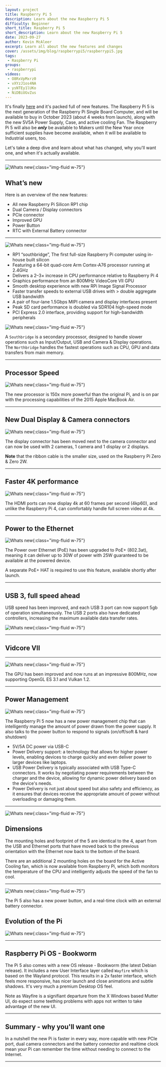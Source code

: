 ```yaml
---
layout: project
title: Raspberry Pi 5
description: Learn about the new Raspberry Pi 5
difficulty: Beginner
short_title: Raspberry Pi 5
short_description: Learn about the new Raspberry Pi 5
date: 2023-09-27
author: Kevin McAleer
excerpt: Learn all about the new features and changes 
cover: /assets/img/blog/raspberrypi5/raspberrypi5.jpg
tags: 
 - Raspberry Pi
groups:
 - raspberrypi
videos:
 - O8RxVpMxrz0
 - vXYzJ1os4NA
 - ysNTEy1lUKo
 - NiDBiUGvZus
---
```


It's finally [here](https://www.raspberrypi.com/products/raspberry-pi-5/) and it's packed full of new features. The Raspberry Pi 5 is the next generation of the Raspberry Pi Single Board Computer, and will be available to buy in October 2023 (about 4 weeks from launch), along with the new 5V5A Power Supply, Case, and active cooling Fan. The Raspberry Pi 5 will also be ***only*** be available to Makers until the New Year once sufficient supplies have become available, when it will be available to Industrial users, too.

Let's take a deep dive and learn about what has changed, why you'll want one, and when it's actually available.

---

![Whats new](/assets/img/blog/raspberrypi5/pi5_001.jpg){:class="img-fluid w-75"}

## What’s new

Here is an overview of the new features:

* All new Raspberry Pi Silicon RP1 chip
* Dual Camera / Display connectors
* PCIe connector
* Improved GPU
* Power Button
* RTC with External Battery connector

---

![Whats new](/assets/img/blog/raspberrypi5/pi5_002.jpg){:class="img-fluid w-75"}

* RP1 “southbridge”, The first full-size Raspberry Pi computer using in-house built silicon
* Featuring a 64-bit quad-core Arm Cortex-A76 processor running at 2.4GHz
* Delivers a 2–3× increase in CPU performance relative to Raspberry Pi 4
* Graphics performance from an 800MHz VideoCore VII GPU
* Smooth desktop experience with new RPi Image Signal Processor
* Faster transfer speeds to external USB drives with > double aggregate USB bandwidth
* A pair of four-lane 1.5Gbps MIPI camera and display interfaces present
* Peak SD card performance is doubled via SDR104 high-speed mode
* PCI Express 2.0 interface, providing support for high-bandwidth peripherals

![Whats new](/assets/img/blog/raspberrypi5/southbridge.png){:class="img-fluid w-75"}

A `Southbridge` is a secondary processor, designed to handle slower operations such as Input/Output, USB and Camera & Display operations. The `Northbridge` handles the fastest operations such as CPU, GPU and data transfers from main memory.

---

## Processor Speed

![Whats new](/assets/img/blog/raspberrypi5/pi5_003.jpg){:class="img-fluid w-75"}

The new processor is 150x more powerful than the original Pi, and is on par with the processing capabilities of the 2015 Apple MacBook Air.

---

## New Dual Display & Camera connectors

![Whats new](/assets/img/blog/raspberrypi5/pi5_004.jpg){:class="img-fluid w-75"}

The display connector has been moved next to the camera connector and can now be used with 2 cameras, 1 camera and 1 display or 2 displays.

**Note** that the ribbon cable is the smaller size, used on the Raspberry Pi Zero & Zero 2W.

---

## Faster 4K performance

![Whats new](/assets/img/blog/raspberrypi5/pi5_005.jpg){:class="img-fluid w-75"}

The HDMI ports can now display 4k at 60 frames per second (4kp60), and unlike the Raspberry Pi 4, can comfortably handle full screen video at 4k.

---

## Power to the Ethernet

![Whats new](/assets/img/blog/raspberrypi5/pi5_006.jpg){:class="img-fluid w-75"}

The Power over Ethernet (PoE) has been upgraded to PoE+ (802.3at), meaning it can deliver up to 30W of power with 25W guaranteed to be available at the powered device.

A separate PoE+ HAT is required to use this feature, available shortly after launch.

---

## USB 3, full speed ahead

USB speed has been improved, and each USB 3 port can now support 5gb of operation simultaneously. The USB 2 ports also have dedicated controllers, increasing the maximum available data transfer rates.

![Whats new](/assets/img/blog/raspberrypi5/pi5_007.jpg){:class="img-fluid w-75"}

---

## Vidcore VII

---

![Whats new](/assets/img/blog/raspberrypi5/pi5_008.jpg){:class="img-fluid w-75"}

The GPU has been improved and now runs at an impressive 800MHz, now supporting OpenGL ES 3.1 and Vulkan 1.2.

---

## Power Management

![Whats new](/assets/img/blog/raspberrypi5/pi5_009.jpg){:class="img-fluid w-75"}

The Raspberry Pi 5 now has a new power management chip that can intelligently manage the amount of power drawn from the power supply. It also talks to the power button to respond to signals (on/off/soft & hard shutdown)

* 5V/5A DC power via USB-C
* Power Delivery support: a technology that allows for higher power levels, enabling devices to charge quickly and even deliver power to larger devices like laptops.
* USB Power Delivery is typically associated with USB Type-C connectors. It works by negotiating power requirements between the charger and the device, allowing for dynamic power delivery based on the device's needs.
* Power Delivery is not just about speed but also safety and efficiency, as it ensures that devices receive the appropriate amount of power without overloading or damaging them.

---

![Whats new](/assets/img/blog/raspberrypi5/pi5_010.jpg){:class="img-fluid w-75"}

## Dimensions

The mounting holes and footprint of the 5 are identical to the 4, apart from the USB and Ethernet ports that have moved back to the previous orientation with the Ethernet now back to the bottom of the board.

There are an additional 2 mounting holes on the board for the Active Cooling fan, which is now available from Raspberry Pi, which both monitors the temperature of the CPU and intelligently adjusts the speed of the fan to cool.

---

![Whats new](/assets/img/blog/raspberrypi5/pi5_011.jpg){:class="img-fluid w-75"}

The Pi 5 also has a new power button, and a real-time clock with an external battery connector.

## Evolution of the Pi

![Whats new](/assets/img/blog/raspberrypi5/pi5_012.jpg){:class="img-fluid w-75"}

---

## Raspberry Pi OS - Bookworm

The Pi 5 also comes with a new OS release - Bookworm (the latest Debian release). It includes a new User Interface layer called `Wayfire` which is based on the Wayland protocol. This results in a 2x faster interface, which feels more responsive, has nicer launch and close animations and subtle shadows. It's very much a premium Desktop OS feel.

Note as Wayfire is a signifiant departure from the X Windows based Mutter UI, do expect some teething problems with apps not written to take advantage of the new UI.

---

## Summary - why you'll want one

In a nutshell the new Pi is faster in every way, more capable with new PCIe port, dual camera connectors and the battery connector and realtime clock mean your Pi can remember the time without needing to connect to the Internet.

---
